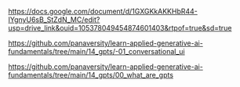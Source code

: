 
https://docs.google.com/document/d/1GXGKkAKKHbR44-IYgnyU6sB_StZdN_MC/edit?usp=drive_link&ouid=105378049454874601403&rtpof=true&sd=true




https://github.com/panaversity/learn-applied-generative-ai-fundamentals/tree/main/14_gpts/-01_conversational_ui

https://github.com/panaversity/learn-applied-generative-ai-fundamentals/tree/main/14_gpts/00_what_are_gpts


